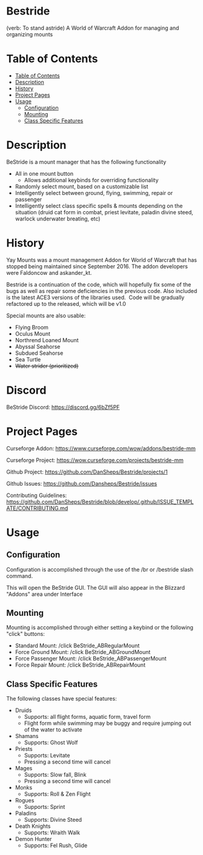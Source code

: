# Bestride
(verb: To stand astride)
A World of Warcraft Addon for managing and organizing mounts

Table of Contents
=================
* [Table of Contents](#table-of-contents)
* [Description](#description)
* [History](#history)
* [Project Pages](#project-pages)
* [Usage](#usage)
  * [Configuration](#configuration)
  * [Mounting](#mounting)
  * [Class Specific Features](#class-specific-features)

Description
=================

BeStride is a mount manager that has the following functionality

* All in one mount button
  * Allows additional keybinds for overriding functionality
* Randomly select mount, based on a customizable list
* Intelligently select between ground, flying, swimming, repair or passenger
* Intelligently select class specific spells & mounts depending on the situation (druid cat form in combat, priest levitate, paladin divine steed, warlock underwater breating, etc)

History
=================
Yay Mounts was a mount management Addon for World of Warcraft that has stopped being maintained since September 2016. The addon developers were Faldoncow and askander_kt.

Bestride is a continuation of the code, which will hopefully fix some of the bugs as well as repair some deficiencies in the previous code. Also included is the latest ACE3 versions of the libraries used.  Code will be gradually refactored up to the released, which will be v1.0

Special mounts are also usable:

* Flying Broom
* Oculus Mount
* Northrend Loaned Mount
* Abyssal Seahorse
* Subdued Seahorse
* Sea Turtle
* ~~Water strider (prioritized)~~

Discord
=================

BeStride Discord: https://discord.gg/6bZf5PF

Project Pages
=================

Curseforge Addon: https://www.curseforge.com/wow/addons/bestride-mm

Curseforge Project: https://wow.curseforge.com/projects/bestride-mm

Github Project: https://github.com/DanSheps/Bestride/projects/1

Github Issues: https://github.com/Dansheps/Bestride/issues

Contributing Guidelines: https://github.com/DanSheps/Bestride/blob/develop/.github/ISSUE_TEMPLATE/CONTRIBUTING.md

Usage
=================

Configuration
-----------------

Configuration is accomplished through the use of the /br or /bestride slash command.

This will open the BeStride GUI.  The GUI will also appear in the Blizzard "Addons" area under Interface

Mounting
-----------------

Mounting is accomplished through either setting a keybind or the following "click" buttons:

* Standard Mount: /click BeStride_ABRegularMount
* Force Ground Mount: /click BeStride_ABGroundMount
* Force Passenger Mount: /click BeStride_ABPassengerMount
* Force Repair Mount: /click BeStride_ABRepairMount

Class Specific Features
-----------------

The following classes have special features:

* Druids
  * Supports: all flight forms, aquatic form, travel form
  * Flight form while swimming may be buggy and require jumping out of the water to activate
* Shamans
  * Supports: Ghost Wolf
* Priests
  * Supports: Levitate
  * Pressing a second time will cancel
* Mages
  * Supports: Slow fall, Blink
  * Pressing a second time will cancel
* Monks
  * Supports: Roll & Zen Flight
* Rogues
  * Supports: Sprint
* Paladins
  * Supports: Divine Steed
* Death Knights
  * Supports: Wraith Walk
* Demon Hunter
  * Supports: Fel Rush, Glide

